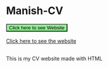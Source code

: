 # Manish-CV

<button onclick="https://manishgihub.github.io/Manish-CV/" style="background-color:lightgreen;"> Click here to see Website</button><br><br>
<a href="https://manishgihub.github.io/Manish-CV/">Click here to see the website</a><br><br>

This is my CV website made with HTML

